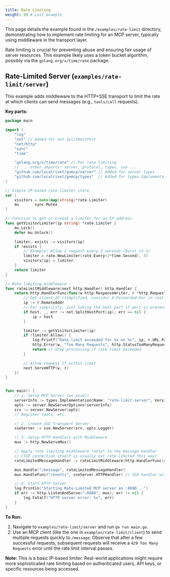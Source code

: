 ```yaml
---
title: Rate Limiting
weight: 90 # Last example
---
```


This page details the example found in the `/examples/rate-limit` directory, demonstrating how to implement rate limiting for an MCP server, typically using middleware in the transport layer.

Rate limiting is crucial for preventing abuse and ensuring fair usage of server resources. This example likely uses a token bucket algorithm, possibly via the `golang.org/x/time/rate` package.

## Rate-Limited Server (`examples/rate-limit/server`)

This example adds middleware to the HTTP+SSE transport to limit the rate at which clients can send messages (e.g., `tools/call` requests).

**Key parts:**

```go
package main

import (
	"log"
	"net" // Added for net.SplitHostPort
	"net/http"
	"sync"
	"time"

	"golang.org/x/time/rate" // For rate limiting
	// ... other imports: server, protocol, types, sse ...
	"github.com/localrivet/gomcp/server" // Added for server types
	"github.com/localrivet/gomcp/types"  // Added for types.Implementation
)

// Simple IP-based rate limiter store
var (
	visitors = make(map[string]*rate.Limiter)
	mu       sync.Mutex
)

// Function to get or create a limiter for an IP address
func getVisitorLimiter(ip string) *rate.Limiter {
	mu.Lock()
	defer mu.Unlock()

	limiter, exists := visitors[ip]
	if !exists {
		// Example: Allow 1 request every 2 seconds (burst of 3)
		limiter = rate.NewLimiter(rate.Every(2*time.Second), 3)
		visitors[ip] = limiter
	}
	return limiter
}

// Rate limiting middleware
func rateLimitMiddleware(next http.Handler) http.Handler {
	return http.HandlerFunc(func(w http.ResponseWriter, r *http.Request) {
		// Get client IP (simplified, consider X-Forwarded-For in real apps)
		ip := r.RemoteAddr
		// For simplicity, just taking the host part if port is present
		if host, _, err := net.SplitHostPort(ip); err == nil {
			ip = host
		}

		limiter := getVisitorLimiter(ip)
		if !limiter.Allow() {
			log.Printf("Rate limit exceeded for %s on %s", ip, r.URL.Path)
			http.Error(w, "Too Many Requests", http.StatusTooManyRequests)
			return // Stop processing if rate limit exceeded
		}

		// Allow request if within limit
		next.ServeHTTP(w, r)
	})
}


func main() {
	// 1. Setup MCP Server (as usual)
	serverInfo := types.Implementation{Name: "rate-limit-server", Version: "0.1.0"}
	opts := server.NewServerOptions(serverInfo)
	srv := server.NewServer(opts)
	// Register tools, etc.

	// 2. Create SSE Transport Server
	sseServer := sse.NewServer(srv, opts.Logger)

	// 3. Setup HTTP Handlers with Middleware
	mux := http.NewServeMux()

	// Apply rate limiting middleware *only* to the message handler
	// (SSE connection itself is usually not rate-limited this way)
	rateLimitedMessageHandler := rateLimitMiddleware(http.HandlerFunc(srv.HTTPHandler))

	mux.Handle("/message", rateLimitedMessageHandler)
	mux.HandleFunc("/events", sseServer.HTTPHandler) // SSE handler without rate limit

	// 4. Start HTTP Server
	log.Println("Starting Rate-Limited MCP server on :8080...")
	if err := http.ListenAndServe(":8080", mux); err != nil {
		log.Fatalf("HTTP server error: %v", err)
	}
}
```

**To Run:**

1. Navigate to `examples/rate-limit/server` and run `go run main.go`.
2. Use an MCP client (like the one in `examples/rate-limit/client`) to send multiple requests quickly to `/message`. Observe that after a few successful requests, subsequent requests will receive a `429 Too Many Requests` error until the rate limit interval passes.

**Note:** This is a basic IP-based limiter. Real-world applications might require more sophisticated rate limiting based on authenticated users, API keys, or specific resources being accessed.
